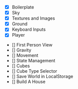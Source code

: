 - [x] Boilerplate
- [x] Sky
- [x] Textures and Images
- [x] Ground
- [x] Keyboard Inputs
- [x] Player
- [] First Person View
- [] Gravity
- [] Movement
- [] State Management
- [] Cubes
- [] Cube Type Selector
- [] Save World in LocalStorage
- [] Build A House
